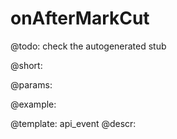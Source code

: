 onAfterMarkCut
=============

@todo:
	check the autogenerated stub

@short:
	

@params:

@example:


@template:	api_event
@descr:

